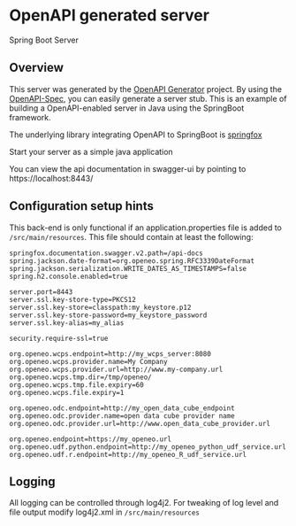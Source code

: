 # OpenAPI generated server

Spring Boot Server 


## Overview  
This server was generated by the [OpenAPI Generator](https://openapi-generator.tech) project.
By using the [OpenAPI-Spec](https://openapis.org), you can easily generate a server stub.
This is an example of building a OpenAPI-enabled server in Java using the SpringBoot framework.

The underlying library integrating OpenAPI to SpringBoot is [springfox](https://github.com/springfox/springfox)

Start your server as a simple java application

You can view the api documentation in swagger-ui by pointing to  
https://localhost:8443/

## Configuration setup hints
This back-end is only functional if an application.properties file is added to ```/src/main/resources```.
This file should contain at least the following:
```
springfox.documentation.swagger.v2.path=/api-docs
spring.jackson.date-format=org.openeo.spring.RFC3339DateFormat
spring.jackson.serialization.WRITE_DATES_AS_TIMESTAMPS=false
spring.h2.console.enabled=true

server.port=8443
server.ssl.key-store-type=PKCS12
server.ssl.key-store=classpath:my_keystore.p12
server.ssl.key-store-password=my_keystore_password
server.ssl.key-alias=my_alias

security.require-ssl=true

org.openeo.wcps.endpoint=http://my_wcps_server:8080
org.openeo.wcps.provider.name=My Company
org.openeo.wcps.provider.url=http://www.my-company.url
org.openeo.wcps.tmp.dir=/tmp/openeo/
org.openeo.wcps.tmp.file.expiry=60
org.openeo.wcps.file.expiry=1

org.openeo.odc.endpoint=http://my_open_data_cube_endpoint
org.openeo.odc.provider.name=open data cube provider name
org.openeo.odc.provider.url=http://www.open_data_cube_provider.url

org.openeo.endpoint=https://my_openeo.url
org.openeo.udf.python.endpoint=http://my_openeo_python_udf_service.url
org.openeo.udf.r.endpoint=http://my_openeo_R_udf_service.url
```
## Logging
All logging can be controlled through log4j2.
For tweaking of log level and file output modify
log4j2.xml in ```/src/main/resources```


